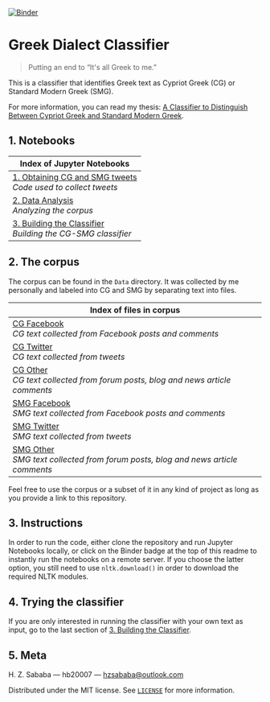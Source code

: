[![Binder](https://mybinder.org/badge.svg)](https://mybinder.org/v2/gh/hb20007/greek-dialect-classifier/master)

# Greek Dialect Classifier

> Putting an end to &ldquo;It's all Greek to me.&rdquo;

This is a classifier that identifies Greek text as Cypriot Greek (CG) or Standard Modern Greek (SMG).

For more information, you can read my thesis: [A Classifier to Distinguish Between Cypriot Greek and Standard Modern Greek](https://www.academia.edu/36753159/A_Classifier_to_Distinguish_Between_Cypriot_Greek_and_Standard_Modern_Greek).

## 1. Notebooks
|Index of Jupyter Notebooks|
|---|
|[1. Obtaining CG and SMG tweets](1-Obtaining-CG-SMG-Tweets.ipynb)<br>*Code used to collect tweets*|
|[2. Data Analysis](2-Data-Analysis.ipynb)<br>*Analyzing the corpus*|
|[3. Building the Classifier](3-Building-the-Classifier.ipynb)<br>*Building the CG-SMG classifier*|

## 2. The corpus
The corpus can be found in the `Data` directory. It was collected by me personally and labeled into CG and SMG by separating text into files.

|Index of files in corpus|
|---|
|[CG Facebook](Data/cg_fb.txt)<br>*CG text collected from Facebook posts and comments*|
|[CG Twitter](Data/cg_twitter.txt)<br>*CG text collected from tweets*|
|[CG Other](Data/cg_other.txt)<br>*CG text collected from forum posts, blog and news article comments*|
|[SMG Facebook](Data/smg_fb.txt)<br>*SMG text collected from Facebook posts and comments*|
|[SMG Twitter](Data/smg_twitter.txt)<br>*SMG text collected from tweets*|
|[SMG Other](Data/smg_other.txt)<br>*SMG text collected from forum posts, blog and news article comments*|

Feel free to use the corpus or a subset of it in any kind of project as long as you provide a link to this repository.

## 3. Instructions
In order to run the code, either clone the repository and run Jupyter Notebooks locally, or click on the Binder badge at the top of this readme to instantly run the notebooks on a remote server. If you choose the latter option, you still need to use `nltk.download()` in order to download the required NLTK modules.

## 4. Trying the classifier
If you are only interested in running the classifier with your own text as input, go to the last section of [3. Building the Classifier](3-Building-the-Classifier.ipynb).

## 5. Meta

H. Z. Sababa &mdash; hb20007 &mdash; hzsababa@outlook.com

Distributed under the MIT license. See [`LICENSE`](LICENSE) for more information.

